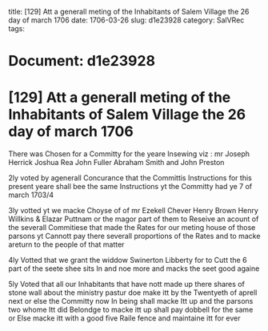 title: [129] Att a generall meting of the Inhabitants of Salem Village the 26 day of march 1706
date: 1706-03-26
slug: d1e23928
category: SalVRec
tags: 




# Document: d1e23928


# [129] Att a generall meting of the Inhabitants of Salem Village the 26 day of march 1706 

There was Chosen for a Committy for the yeare Insewing viz : mr Joseph Herrick Joshua Rea John Fuller Abraham Smith and John Preston

2ly voted by agenerall Concurance that the Committis Instructions for this present yeare shall bee the same Instructions yt the Committy had ye 7 of march 1703/4

3ly votted yt we macke Choyse of of mr Ezekell Chever Henry Brown Henry Willkins & Elazar Puttnam or the magor part of them to Reseive an acount of the severall Commitiese that made the Rates for our meting house of those parsons yt Cannott pay there severall proportions of the Rates and to macke areturn to the people of that matter

4ly Votted that we grant the widdow Swinerton Libberty for to Cutt the 6 part of the seete shee sits In and noe more and macks the seet good againe

5ly Voted that all our Inhabitants that have nott made up there shares of stone wall about the ministry pastur doe make itt by the Twentyeth of aprell next or else the Committy now In being shall macke Itt up and the parsons two whome Itt did Belondge to macke itt up shall pay dobbell for the same or Else macke itt with a good five Raile fence and maintaine itt for ever
